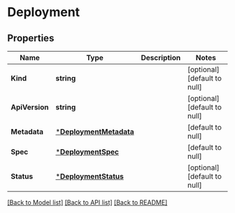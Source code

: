 # Deployment

## Properties
Name | Type | Description | Notes
------------ | ------------- | ------------- | -------------
**Kind** | **string** |  | [optional] [default to null]
**ApiVersion** | **string** |  | [optional] [default to null]
**Metadata** | [***DeploymentMetadata**](DeploymentMetadata.md) |  | [default to null]
**Spec** | [***DeploymentSpec**](DeploymentSpec.md) |  | [default to null]
**Status** | [***DeploymentStatus**](DeploymentStatus.md) |  | [optional] [default to null]

[[Back to Model list]](../README.md#documentation-for-models) [[Back to API list]](../README.md#documentation-for-api-endpoints) [[Back to README]](../README.md)


